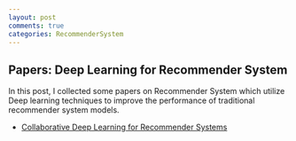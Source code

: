```yaml
---
layout: post
comments: true
categories: RecommenderSystem
---
```

## Papers: Deep Learning for Recommender System
In this post, I collected some papers on Recommender System which utilize Deep learning techniques to improve the performance of traditional
recommender system models.

* [Collaborative Deep Learning for Recommender Systems](https://arxiv.org/pdf/1409.2944.pdf)
